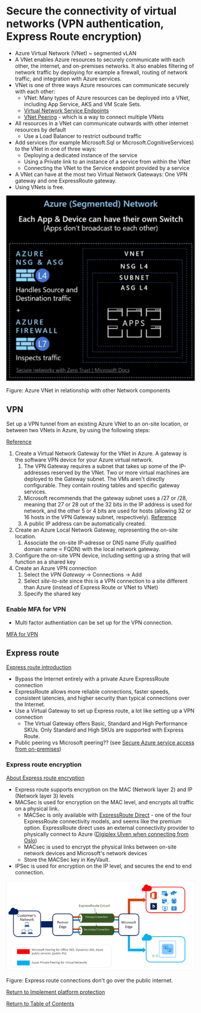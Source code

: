 # Secure the connectivity of virtual networks (VPN authentication, Express Route encryption)

* Azure Virtual Network (VNet) ~ segmented vLAN 
* A VNet enables Azure resources to securely communicate with each other, the internet, and on-premises networks. It also enables filtering of network traffic by deploying for example a firewall, routing of network traffic, and integration with Azure services.
* VNet is one of three ways Azure resources can communicate securely with each other:
   * VNet: Many types of Azure resources can be deployed into a VNet, including App Service, AKS and VM Scale Sets.
   * [Virtual Network Service Endpoints](18-Implement%20Service%20Endpoints.md)
   * [VNet Peering](https://docs.microsoft.com/en-us/azure/virtual-network/virtual-network-peering-overview) - which is a way to connect multiple VNets
* All resources in a VNet can communicate outwards with other internet resources by default
   * Use a Load Balancer to restrict outbound traffic
* Add services (for example Microsoft.Sql or Microsoft.CognitiveServices) to the VNet in one of three ways:
   * Deploying a dedicated instance of the service
   * Using a Private link to an instance of a service from within the VNet
   * Connecting the VNet to the Service endpoint provided by a service
* A VNet can have at the most two Virtual Network Gateways: One VPN gateway and one ExpressRoute gateway.
* Using VNets is free.

![Azure Segmented Network](img/SegmentedNetwork.png)

Figure: Azure VNet in relationship with other Network components

## VPN

Set up a VPN tunnel from an existing Azure VNet to an on-site location, or between two VNets in Azure, by using the following steps:

[Reference](https://docs.microsoft.com/en-us/azure/vpn-gateway/tutorial-site-to-site-portal)

1. Create a Virtual Network Gateway for the VNet in Azure. A gateway is the software VPN device for your Azure virtual network.
   1. The VPN Gateway requires a subnet that takes up some of the IP-addresses reserved by the VNet. Two or more virtual machines are deployed to the Gateway subnet. The VMs aren't directly configurable. They contain routing tables and specific gateway services.
   1. Microsoft recommends that the gateway subnet uses a /27 or /28, meaning that 27 or 28 out of the 32 bits in the IP address is used for network, and the other 5 or 4 bits are used for hosts (allowing 32 or 16 hosts in the VPN Gateway subnet, respectively). [Reference](https://www.freecodecamp.org/news/subnet-cheat-sheet-24-subnet-mask-30-26-27-29-and-other-ip-address-cidr-network-references/)
   1. A public IP address can be automatically created.
1. Create an Azure Local Network Gateway, representing the on-site location.
    1. Associate the on-site IP-adresse or DNS name (Fully qualified domain name = FQDN) with the local network gateway.
1. Configure the on-site VPN device, including setting up a string that will function as a shared key
1. Create an Azure VPN connection 
    1. Select the *VPN Gateway* -> Connections -> Add
    1. Select *site-to-site* since this is a VPN connection to a site different than Azure (instead of Express Route or VNet to VNet)
    1. Specify the shared key

### Enable MFA for VPN

 * Multi factor authentiation can be set up for the VPN connection.

[MFA for VPN](https://docs.microsoft.com/en-us/azure/vpn-gateway/openvpn-azure-ad-mfa)

## Express route

[Express route introduction](https://docs.microsoft.com/en-us/azure/expressroute/expressroute-introduction)

* Bypass the Internet entirely with a private Azure ExpressRoute connection
* ExpressRoute allows more reliable connections, faster speeds, consistent latencies, and higher security than typical connections over the Internet.
* Use a Virtual Gateway to set up Express route, a lot like setting up a VPN connection
   * The Virtual Gateway offers Basic, Standard and High Performance SKUs. Only Standard and High SKUs are supported with Express Route.
* Public peering vs Microsoft peering?? (see [Secure Azure service access from on-premises](https://docs.microsoft.com/en-us/azure/virtual-network/virtual-network-service-endpoints-overview#secure-azure-service-access-from-on-premises))

### Express route encryption

[About Express route encryption](https://docs.microsoft.com/en-us/azure/expressroute/expressroute-about-encryption)

* Express route supports encryption on the MAC (Network layer 2) and IP (Network layer 3) levels 
* MACSec is used for encryption on the MAC level, and encrypts all traffic on a physical link.
   * MACSec is only available with [ExpressRoute Direct](https://docs.microsoft.com/en-us/azure/expressroute/expressroute-erdirect-about) - one of the four ExpressRoute connectivity models, and seems like the premium option. ExpressRoute direct uses an external connectivity provider to physically connect to Azure ([Digiplex Ulven when connecting from Oslo](https://docs.microsoft.com/en-us/azure/expressroute/expressroute-locations-providers))
   * MACsec is used to encrypt the physical links between on-site network devices and Microsoft's network devices 
   * Store the MACSec key in KeyVault.
* IPSec is used for encryption on the IP level, and secures the end to end connection.


![Express route](img/ExpressRoute.png)

Figure: Express route connections don't go over the public internet.

[Return to Implement platform protection](README.md)

[Return to Table of Contents](../README.md)